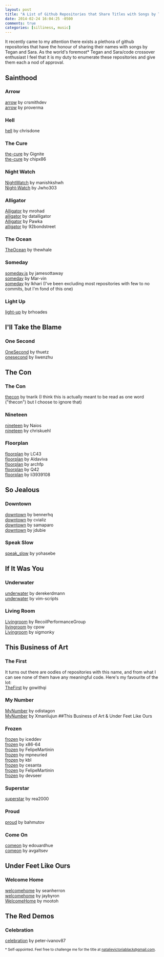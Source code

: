 ```yaml
---
layout: post
title: "A List of Github Repositories that Share Titles with Songs by Tegan and Sara"
date: 2014-02-24 16:04:25 -0500
comments: true
categories: [silliness, music]
---
```

It recently came to my attention there exists a plethora of github repositories that have the honour of sharing their names with songs by Tegan and Sara.  As the world's foremost\* Tegan and Sara/code crossover enthusiast I feel that it is my duty to enumerate these repositories and give them each a nod of approval.

<!--more-->

## Sainthood
### Arrow
[arrow](https://github.com/crsmithdev/arrow) by crsmithdev  
[arrow](https://github.com/proverma/arrow) by proverma  
### Hell
[hell](https://github.com/chrisdone/hell) by chrisdone
### The Cure
[the-cure](https://github.com/Gignite/the-cure) by Gignite  
[the-cure](https://github.com/chipx86/the-cure) by chipx86
### Night Watch
[NightWatch](https://github.com/manishkshwh/NightWatch) by manishkshwh  
[Night-Watch](https://github.com/Jwho303/Night-Watch) by Jwho303
### Alligator
[Alligator](https://github.com/mrohad/Alligator) by mrohad  
[alligator](https://github.com/datalligator/alligator) by datalligator  
[Alligator](https://github.com/Pawka/Alligator) by Pawka  
[alligator](https://github.com/92bondstreet/alligator) by 92bondstreet
### The Ocean
[TheOcean](https://github.com/thewhale/TheOcean) by thewhale
### Someday
[someday.js](https://github.com/jamesottaway/someday.js) by jamesottaway  
[someday](https://github.com/Mar-vin/someday) by Mar-vin  
[someday](https://github.com/lkhari/someday) by lkhari (I've been excluding most repositories with few to no commits, but I'm fond of this one)
### Light Up
[light-up](https://github.com/brhoades/light-up) by brhoades
## I'll Take the Blame
### One Second
[OneSecond](https://github.com/thuetz/OneSecond) by thuetz  
[onesecond](https://github.com/liwenzhu/onesecond) by liwenzhu
## The Con
### The Con
[thecon](https://github.com/tnarik/thecon) by tnarik (I think this is actually meant to be read as one word ("thecon") but I choose to ignore that)
### Nineteen
[nineteen](https://github.com/Naios/nineteen) by Naios  
[nineteen](https://github.com/chriskuehl/nineteen) by chriskuehl  
### Floorplan 
[floorplan](https://github.com/LC43/floorplan) by LC43  
[floorplan](https://github.com/Aldaviva/floorplan) by Aldaviva  
[floorplan](https://github.com/archfp/floorplan) by archfp  
[floorplan](https://github.com/Q42/floorplan) by Q42  
[floorplan](https://github.com/li3939108/floorplan) by li3939108
## So Jealous
### Downtown
[downtown](https://github.com/bennerhq/downtown) by bennerhq  
[downtown](https://github.com/cvializ/downtown) by cvializ  
[downtown](https://github.com/samaparo/downtown) by samaparo  
[downtown](https://github.com/jdubie/downtown) by jdubie
### Speak Slow
[speak_slow](https://github.com/yohasebe/speak_slow) by yohasebe
## If It Was You
### Underwater
[underwater](https://github.com/derekerdmann/underwater) by derekerdmann  
[underwater](https://github.com/vim-scripts/underwater) by vim-scripts
### Living Room
[Livingroom](https://github.com/RecoilPerformanceGroup/Livingroom) by RecoilPerformanceGroup  
[livingroom](https://github.com/cpow/livingroom) by cpow  
[Livingroom](https://github.com/sigmonky/LivingRoom) by sigmonky
## This Business of Art
### The First
It turns out there are oodles of repositories with this name, and from what I can see none of them have any meaningful code.  Here's my favourite of the lot:  
[TheFirst](https://github.com/gowithqi/TheFirst) by gowithqi
### My Number
[MyNumber](https://github.com/odistagon/MyNumber) by odistagon  
[MyNumber](https://github.com/Xmanliujun/MyNumber) by Xmanliujun
##This Business of Art & Under Feet Like Ours
### Frozen
[frozen](https://github.com/iceddev/frozen) by iceddev  
[frozen](https://github.com/x86-64/frozen) by x86-64  
[frozen](https://github.com/FelipeMartinin/frozen) by FelipeMartinin  
[frozen](https://github.com/mpneuried/frozen) by mpneuried  
[frozen](https://github.com/kbl/frozen) by kbl  
[frozen](https://github.com/cesanta/frozen) by cesanta  
[frozen](https://github.com/FelipeMartinin/frozen) by FelipeMartinin  
[frozen](https://github.com/devseer/frozen) by devseer
### Superstar
[superstar](https://github.com/rea2000/superstar) by rea2000
### Proud
[proud](https://github.com/bahmutov/proud) by bahmutov
### Come On
[comeon](https://github.com/edouardhue/comeon) by edouardhue  
[comeon](https://github.com/avgaltsev/comeon) by avgaltsev
## Under Feet Like Ours
### Welcome Home
[welcomehome](https://github.com/seanherron/welcomehome) by seanherron  
[welcomehome](https://github.com/jaybyron/welcomehome) by jaybyron  
[WelcomeHome](https://github.com/mootoh/WelcomeHome) by mootoh
## The Red Demos
### Celebration
[celebration](https://github.com/peter-ivanov87/celebration) by peter-ivanov87

<sub>* Self-appointed.  Feel free to challenge me for the title at natalievictoriablack@gmail.com.</sub>
